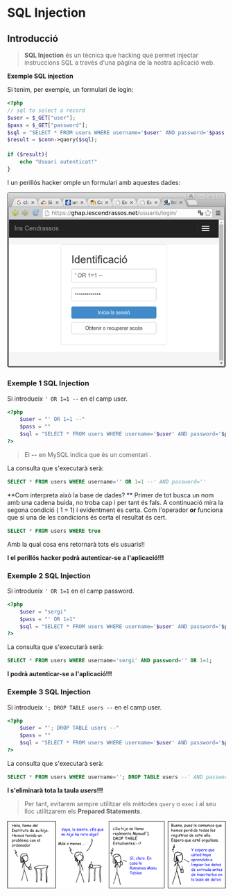 <!-- notoc -->

# SQL Injection

## Introducció

> **SQL Injection** és un tècnica que hacking que permet injectar instruccions SQL a través d'una pàgina de la nostra aplicació web.

**Exemple SQL injection**

Si tenim, per exemple, un formulari de login:

```php
<?php
// sql to select a record
$user = $_GET["user"];
$pass = $_GET["password"];
$sql = "SELECT * FROM users WHERE username='$user' AND password='$pass'";
$result = $conn->query($sql);

if ($result){
	echo "Usuari autenticat!"
}
```

I un perillós hacker omple un formulari amb aquestes dades:

![](/assets/SQLinjection.png)


### Exemple 1 SQL Injection


Si introdueix `' OR 1=1 --` en el camp user.

```php
<?php
	$user = "' OR 1=1 --"
	$pass = ""
	$sql = "SELECT * FROM users WHERE username='$user' AND password='$pass'";
?>
```

> El **--** en MySQL indica que és un comentari .

La consulta que s'executarà serà:

```sql
SELECT * FROM users WHERE username='' OR 1=1 --' AND password=''
```

**Com interpreta això la base de dades? **
Primer de tot busca un nom amb una cadena buida, no troba cap i per tant és fals. A continuació mira la segona condició ( 1 = 1) i evidentment és certa. 
Com l'operador **or** funciona que si una de les condicions és certa el resultat és cert.

```sql
SELECT * FROM users WHERE true
```

Amb la qual cosa ens retornarà tots els usuaris!!

**I el perillós hacker podrà autenticar-se a l'aplicació!!!**

### Exemple 2 SQL Injection

Si introdueix `' OR 1=1` en el camp password.

```php
<?php
	$user = "sergi"
	$pass = "' OR 1=1"
	$sql = "SELECT * FROM users WHERE username='$user' AND password='$pass'";
?>
```

La consulta que s'executarà serà:

```sql
SELECT * FROM users WHERE username='sergi' AND password='' OR 1=1;
```

**I podrà autenticar-se a l'aplicació!!!**

### Exemple 3 SQL Injection

Si introdueix `'; DROP TABLE users --` en el camp user.


```php
<?php
	$user = "'; DROP TABLE users --"
	$pass = ""
	$sql = "SELECT * FROM users WHERE username='$user' AND password='$pass'";
?>
```

La consulta que s'executarà serà:

```sql
SELECT * FROM users WHERE username=''; DROP TABLE users --' AND password=''
```

**I s'eliminarà tota la taula _users_!!!**

> Per tant, evitarem sempre utilitzar els mètodes `query` o `exec` i al seu lloc utilitzarem els **Prepared Statements**.


![](/assets/sqlinjection-acudit.png)

